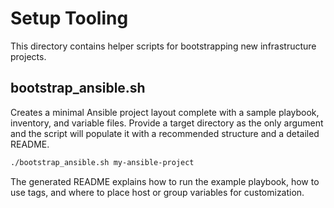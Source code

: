 # Setup Tooling

This directory contains helper scripts for bootstrapping new infrastructure projects.

## bootstrap_ansible.sh

Creates a minimal Ansible project layout complete with a sample playbook, inventory, and variable files. Provide a target directory as the only argument and the script will populate it with a recommended structure and a detailed README.

```bash
./bootstrap_ansible.sh my-ansible-project
```

The generated README explains how to run the example playbook, how to use tags, and where to place host or group variables for customization.

